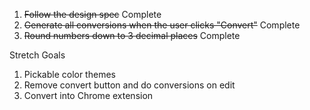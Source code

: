 1. ~~Follow the design spec~~ Complete
2. ~~Generate all conversions when the user clicks "Convert"~~ Complete
3. ~~Round numbers down to 3 decimal places~~ Complete

Stretch Goals
1. Pickable color themes
2. Remove convert button and do conversions on edit
3. Convert into Chrome extension